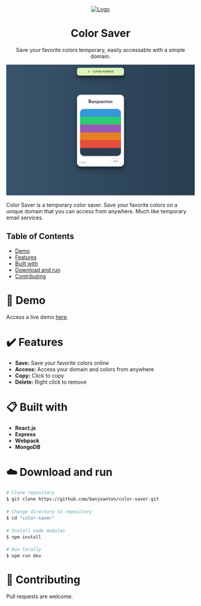 <p align="center">

  <a href="https://github.com/banjoanton/react-fullstack-template">
    <img src="https://emojis.wiki/emoji-pics/microsoft/artist-palette-microsoft.png" alt="Logo" width="150" height="150">
  </a>
  <h1 align="center">Color Saver</h1>

  <p align="center">
    Save your favorite colors temporary, easily accessable with a simple domain.
    <br />
  </p>
</p>

![ColorSaver Web Demo](./assets/webpage-demo.png)

Color Saver is a temporary color saver. Save your favorite colors on a unique domain that you can access from anywhere. Much like temporary email services.

## Table of Contents
- [Demo](#art-demo)
- [Features](#heavy_check_mark-features)
- [Built with](#clipboard-built-with)
- [Download and run](#cloud-download-and-run)
- [Contributing](#wrench-contributing)

# :art: Demo
Access a live demo [here](https://colorsaver.herokuapp.com).


# :heavy_check_mark: Features

* **Save:** Save your favorite colors online
* **Access:** Access your domain and colors from anywhere
* **Copy:** Click to copy
* **Delete:** Right click to remove

# :clipboard: Built with
* **React.js**
* **Express**
* **Webpack**
* **MongoDB**

# :cloud: Download and run

```bash
# Clone repository
$ git clone https://github.com/banjoanton/color-saver.git

# Change directory to repository
$ cd "color-saver"

# Install node modules
$ npm install

# Run locally
$ npm run dev
```


# :wrench: Contributing
Pull requests are welcome.
